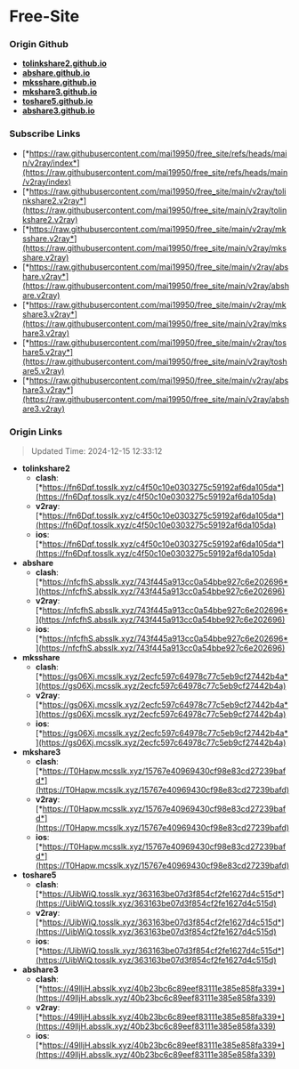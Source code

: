 # Free-Site

### Origin Github

- [**tolinkshare2.github.io**](https://github.com/tolinkshare2/tolinkshare2.github.io)
- [**abshare.github.io**](https://github.com/abshare/abshare.github.io)
- [**mksshare.github.io**](https://github.com/mksshare/mksshare.github.io)
- [**mkshare3.github.io**](https://github.com/mkshare3/mkshare3.github.io)
- [**toshare5.github.io**](https://github.com/toshare5/toshare5.github.io)
- [**abshare3.github.io**](https://github.com/abshare3/abshare3.github.io)

### Subscribe Links

- [*https://raw.githubusercontent.com/mai19950/free_site/refs/heads/main/v2ray/index*](https://raw.githubusercontent.com/mai19950/free_site/refs/heads/main/v2ray/index)
- [*https://raw.githubusercontent.com/mai19950/free_site/main/v2ray/tolinkshare2.v2ray*](https://raw.githubusercontent.com/mai19950/free_site/main/v2ray/tolinkshare2.v2ray)
- [*https://raw.githubusercontent.com/mai19950/free_site/main/v2ray/mksshare.v2ray*](https://raw.githubusercontent.com/mai19950/free_site/main/v2ray/mksshare.v2ray)
- [*https://raw.githubusercontent.com/mai19950/free_site/main/v2ray/abshare.v2ray*](https://raw.githubusercontent.com/mai19950/free_site/main/v2ray/abshare.v2ray)
- [*https://raw.githubusercontent.com/mai19950/free_site/main/v2ray/mkshare3.v2ray*](https://raw.githubusercontent.com/mai19950/free_site/main/v2ray/mkshare3.v2ray)
- [*https://raw.githubusercontent.com/mai19950/free_site/main/v2ray/toshare5.v2ray*](https://raw.githubusercontent.com/mai19950/free_site/main/v2ray/toshare5.v2ray)
- [*https://raw.githubusercontent.com/mai19950/free_site/main/v2ray/abshare3.v2ray*](https://raw.githubusercontent.com/mai19950/free_site/main/v2ray/abshare3.v2ray)

### Origin Links

> Updated Time: 2024-12-15 12:33:12

- **tolinkshare2**
  - **clash**: [*https://fn6Dqf.tosslk.xyz/c4f50c10e0303275c59192af6da105da*](https://fn6Dqf.tosslk.xyz/c4f50c10e0303275c59192af6da105da)
  - **v2ray**: [*https://fn6Dqf.tosslk.xyz/c4f50c10e0303275c59192af6da105da*](https://fn6Dqf.tosslk.xyz/c4f50c10e0303275c59192af6da105da)
  - **ios**: [*https://fn6Dqf.tosslk.xyz/c4f50c10e0303275c59192af6da105da*](https://fn6Dqf.tosslk.xyz/c4f50c10e0303275c59192af6da105da)
- **abshare**
  - **clash**: [*https://nfcfhS.absslk.xyz/743f445a913cc0a54bbe927c6e202696*](https://nfcfhS.absslk.xyz/743f445a913cc0a54bbe927c6e202696)
  - **v2ray**: [*https://nfcfhS.absslk.xyz/743f445a913cc0a54bbe927c6e202696*](https://nfcfhS.absslk.xyz/743f445a913cc0a54bbe927c6e202696)
  - **ios**: [*https://nfcfhS.absslk.xyz/743f445a913cc0a54bbe927c6e202696*](https://nfcfhS.absslk.xyz/743f445a913cc0a54bbe927c6e202696)
- **mksshare**
  - **clash**: [*https://gs06Xj.mcsslk.xyz/2ecfc597c64978c77c5eb9cf27442b4a*](https://gs06Xj.mcsslk.xyz/2ecfc597c64978c77c5eb9cf27442b4a)
  - **v2ray**: [*https://gs06Xj.mcsslk.xyz/2ecfc597c64978c77c5eb9cf27442b4a*](https://gs06Xj.mcsslk.xyz/2ecfc597c64978c77c5eb9cf27442b4a)
  - **ios**: [*https://gs06Xj.mcsslk.xyz/2ecfc597c64978c77c5eb9cf27442b4a*](https://gs06Xj.mcsslk.xyz/2ecfc597c64978c77c5eb9cf27442b4a)
- **mkshare3**
  - **clash**: [*https://T0Hapw.mcsslk.xyz/15767e40969430cf98e83cd27239bafd*](https://T0Hapw.mcsslk.xyz/15767e40969430cf98e83cd27239bafd)
  - **v2ray**: [*https://T0Hapw.mcsslk.xyz/15767e40969430cf98e83cd27239bafd*](https://T0Hapw.mcsslk.xyz/15767e40969430cf98e83cd27239bafd)
  - **ios**: [*https://T0Hapw.mcsslk.xyz/15767e40969430cf98e83cd27239bafd*](https://T0Hapw.mcsslk.xyz/15767e40969430cf98e83cd27239bafd)
- **toshare5**
  - **clash**: [*https://UibWiQ.tosslk.xyz/363163be07d3f854cf2fe1627d4c515d*](https://UibWiQ.tosslk.xyz/363163be07d3f854cf2fe1627d4c515d)
  - **v2ray**: [*https://UibWiQ.tosslk.xyz/363163be07d3f854cf2fe1627d4c515d*](https://UibWiQ.tosslk.xyz/363163be07d3f854cf2fe1627d4c515d)
  - **ios**: [*https://UibWiQ.tosslk.xyz/363163be07d3f854cf2fe1627d4c515d*](https://UibWiQ.tosslk.xyz/363163be07d3f854cf2fe1627d4c515d)
- **abshare3**
  - **clash**: [*https://49lljH.absslk.xyz/40b23bc6c89eef83111e385e858fa339*](https://49lljH.absslk.xyz/40b23bc6c89eef83111e385e858fa339)
  - **v2ray**: [*https://49lljH.absslk.xyz/40b23bc6c89eef83111e385e858fa339*](https://49lljH.absslk.xyz/40b23bc6c89eef83111e385e858fa339)
  - **ios**: [*https://49lljH.absslk.xyz/40b23bc6c89eef83111e385e858fa339*](https://49lljH.absslk.xyz/40b23bc6c89eef83111e385e858fa339)
